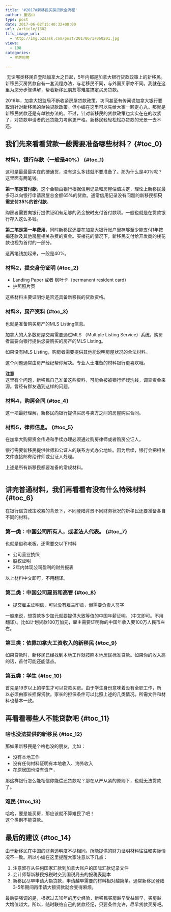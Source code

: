 ```yaml
---
title: '#2017#新移民买房贷款全流程'
author: 童远山
type: post
date: 2017-06-02T15:40:32+00:00
url: /article/1302
fifu_image_url:
  - http://img.52sask.com/post/201706/17060201.jpg
views:
  - 198
categories:
  - 买房租房

---
```

<img decoding="async" src="http://img.52sask.com/post/201706/17060201.jpg" alt="" />  
无论哪类移民自登陆加拿大之日起，5年内都是加拿大银行贷款政策上的新移民。新移民买房贷款自有一套流程办法，与老移民不同，与外国买家亦不同。我就在这里为您分步骤详解，帮着新移民朋友零难度搞定买房贷款。

2016年，加拿大银监局不断收紧房屋贷款政策，坊间甚至有传闻说加拿大银行要取消针对新移民的单独贷款政策。但小编在这里可以先给大家一颗定心丸。那就是新移民贷款还是有单独办法的。不过，针对新移民的贷款政策也实实在在的收紧了，对贷款申请者的还贷能力考察更严格。新移民轻轻松松办贷款的光景一去不还。

## 我们先来看看贷款一般需要准备哪些材料？ {#toc_0}

### 材料1，银行存款（一般是40%） {#toc_1}

这可是最最最实在的硬通货，没有这么多钱就不要准备了。那为什么是40%呢？这里面有两笔钱。

**第一笔是首付款**，这个金额由银行根据信用记录和房屋估值决定，理论上新移民最多可以向银行申请房屋总金额65%的贷款。通常信用记录没有问题的新移民都**只需支付35%的首付款**。

购房者需要向银行提供证明有足够的资金按时支付首付款项。一般也就是在贷款银行存入这么多钱。

**第二笔是第一年费用**，同时新移民还要在加拿大银行账户里存够至少能支付1年按揭还款及其他房屋相关杂费的资金。买楼花的情况下，新移民支付给开发商的楼花款也视为首付的一部分。

这两笔钱加起来，一般是40%。

### 材料2，提交身份证明 {#toc_2}

  * Landing Paper 或者 枫叶卡（permanent resident card）
  * 护照照片页

这些材料主要证明你是否还具备新移民的贷款资格。

### 材料3，房产资料 {#toc_3}

也就是准备购买房产的MLS Listing信息。

加拿大的大多数房屋交易需要通过MLS （Multiple Listing Service）系统，购房者需要向银行提供您要购买的房产的MLS Listing。

如果没有MLS Listing，购房者需要提供其他能说明房屋状况的合法材料。

这个问题通常由房产经纪帮你解决。专业人士准备的材料银行更喜欢哦。

**注意**  
这里有个问题，新移民自己准备这些资料，可能会被被银行怀疑洗钱，调查资金来源。曾经有群友遇到这样的问题。

### 材料4，购房合同 {#toc_4}

这一项最好理解，新移民向银行提供买房与卖方之间的房屋购买合同。

### 材料5，律师信息。 {#toc_5}

在加拿大购房资金传递和手续办理必须通过购房律师或者购房公证人。

银行需要新移民提供律师和公证人的联系方式办公地址。因为后续，银行会把相关文件直接邮寄给律师或公证人处理。

上述是所有新移民都要准备的常规材料。

<img decoding="async" src="http://img.52sask.com/post/201706/17060202.jpg" alt="" /> 

## 讲完普通材料，我们再看看有没有什么特殊材料 {#toc_6}

在银行信贷政策收紧的背景下，不同登陆背景不同财务状况的新移民还要准备各自不同的材料。

### 第一类：中国公司所有人，或者法人代表。 {#toc_7}

也就是俗称老板，还需要交以下材料  
* 公司营业执照  
* 股权证明  
* 2年内体现公司盈利的财务报表

以上材料中文即可，不用翻译。

### 第二类：中国公司雇员和高管 {#toc_8}

  * 提交雇主证明信，可以没有雇主印章，但需要负责人签字

一般来说，想贷款多少加元就要提供大致等值的中国年薪证明。（中文即可。不用翻译）。比如计划贷款100万加元，雇主需要证明你的中国年收入要100万人民币左右。

### 第三类：依靠加拿大工资收入的新移民 {#toc_9}

如果贷款时，新移民已经找到本地工作就按照本地居民标准贷款。如果你的收入高的话，首付可能还能低点。

### 第五类：学生 {#toc_10}

首先是19岁以上的学生才可以贷款买房。由于学生身份意味着没有全职工作，所以必须由家长担保贷款。家长的担保条件可以比照上述的几类情况。所需文件和材料也基本一致。

## 再看看哪些人不能贷款吧 {#toc_11}

### 啥也没法提供的新移民 {#toc_12}

那如果新移民是个啥也没的朋友，比如：  
* 没有本地工作  
* 没有任何材料证明有本地收入、海外收入  
* 在原居国也没有资产，

那这样银行怎么能相信你能偿还贷款呢？那在从严从紧的原则下，也就无法贷款了。

### 难民 {#toc_13}

哈哈，要是能买房，那应该就不算难民了吧！  
这个类别不能贷款。

## 最后的建议 {#toc_14}

由于新移民在中国的财务透明度不尽相同。所能提供的财力证明材料往往和实际情况不一致。所以小编在这里提醒大家注意以下几点：

  1. 注意留存从任何国家汇款到加拿大账户的国际汇款记录文件
  2. 会计师帮新移民报税时交到国税局去的报税表副本
  3. 新移民尽早申请大额贷款，申请越早需要的材料相对越简单。通常新移民登陆3-5年期间再申请大额贷款就会变得麻烦。

最后要强调的是，根据过去10年的历史经验，新移民买房越早受益越早，买房越大增值越大。所以，随时联络自己的贷款经纪，只要条件允许，尽早贷款买房吧。